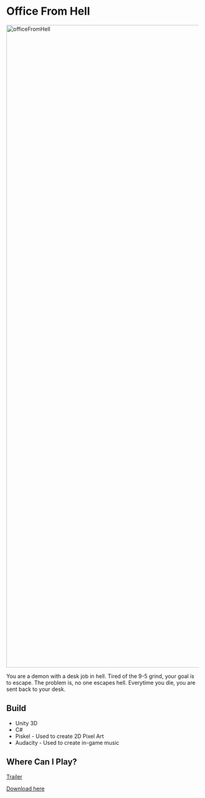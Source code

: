 # Office From Hell

<img width="1680" alt="officeFromHell" src="https://user-images.githubusercontent.com/10392876/190717692-095b67be-5175-472f-be26-f67630b565de.png">

You are a demon with a desk job in hell. Tired of the 9-5 grind, your goal is to escape. The problem is, no one escapes hell. Everytime you die, you are sent back to your desk.


## Build
* Unity 3D
* C#
* Piskel - Used to create 2D Pixel Art
* Audacity - Used to create in-game music

## Where Can I Play?
[Trailer](https://youtu.be/KBFwcw61R3YE)

[Download here](https://jenktam.itch.io/office-from-hell)
